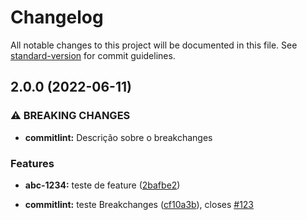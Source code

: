 # Changelog

All notable changes to this project will be documented in this file. See [standard-version](https://github.com/conventional-changelog/standard-version) for commit guidelines.

## 2.0.0 (2022-06-11)


### ⚠ BREAKING CHANGES

* **commitlint:** Descrição sobre o breakchanges

### Features

* **abc-1234:** teste de feature ([2bafbe2](https://github.com/arkroger/conventional-commits/commit/2bafbe247a328f80d00c7c1597e1f1208dedf089))


* **commitlint:** teste Breakchanges ([cf10a3b](https://github.com/arkroger/conventional-commits/commit/cf10a3b7310f8b0b7d3c69e84954507f8bf71c8b)), closes [#123](https://github.com/arkroger/conventional-commits/issues/123)
